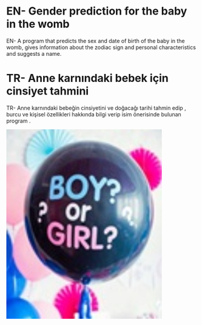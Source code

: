# EN- Gender prediction for the baby in the womb
EN- A program that predicts the sex and date of birth of the baby in the womb, gives information about the zodiac sign and personal characteristics and suggests a name.

# TR- Anne karnındaki bebek için cinsiyet tahmini
TR- Anne karnındaki bebeğin cinsiyetini ve doğacağı tarihi tahmin edip , burcu ve kişisel özellikleri hakkında bilgi verip isim önerisinde bulunan program .



<img src="gender.jpg" height="500">

